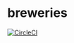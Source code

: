 # breweries

[![CircleCI](https://circleci.com/gh/amar-modi-dev/breweries/tree/main.svg?style=svg)](https://circleci.com/gh/amar-modi-dev/breweries/tree/main)
